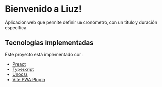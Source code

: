 # Bienvenido a Liuz!

Aplicación web que permite definir un cronómetro, con un título y  duración específica. 

## Tecnologías implementadas

Este proyecto está implementado con:

- [Preact](https://preactjs.com/)
- [Typescript](https://www.typescriptlang.org/)
- [Unocss](https://uno.antfu.me/)
- [Vite PWA Plugin](https://vite-plugin-pwa.netlify.app/)